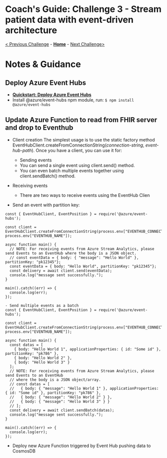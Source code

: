 # Coach's Guide: Challenge 3 - Stream patient data with event-driven architecture

[< Previous Challenge](./Solution02.md) - **[Home](./readme.md)** - [Next Challenge>](./Solution04.md)

# Notes & Guidance

## Deploy Azure Event Hubs
- **[Quickstart: Deploy Azure Event Hubs](https://github.com/Azure/azure-quickstart-templates/tree/master/201-event-hubs-create-event-hub-and-consumer-group/)**
- Install @azure/event-hubs npm module, run:
    `
    $ npm install @azure/event-hubs
    `


## Update Azure Function to read from FHIR server and drop to Eventhub
- Client creation
The simplest usage is to use the static factory method EventHubClient.createFromConnectionString(_connection-string_, _event-hub-path_). Once you have a client, you can use it for:
    - Sending events
    - You can send a single event using client.send() method.
    - You can even batch multiple events together using client.sendBatch() method.

- Receiving events
    - There are two ways to receive events using the EventHub Clien

- Send an event with partition key:

```
const { EventHubClient, EventPosition } = require('@azure/event-hubs');

const client = EventHubClient.createFromConnectionString(process.env["EVENTHUB_CONNECTION_STRING"], process.env["EVENTHUB_NAME"]);

async function main() {
  // NOTE: For receiving events from Azure Stream Analytics, please send Events to an EventHub where the body is a JSON object.
  // const eventData = { body: { "message": "Hello World" }, partitionKey: "pk12345"};
  const eventData = { body: "Hello World", partitionKey: "pk12345"};
  const delivery = await client.send(eventData);
  console.log("message sent successfully.");
}

main().catch((err) => {
  console.log(err);
});

- Send multiple events as a batch
const { EventHubClient, EventPosition } = require('@azure/event-hubs');

const client = EventHubClient.createFromConnectionString(process.env["EVENTHUB_CONNECTION_STRING"], process.env["EVENTHUB_NAME"]);

async function main() {
  const datas = [
    { body: "Hello World 1", applicationProperties: { id: "Some id" }, partitionKey: "pk786" },
    { body: "Hello World 2" },
    { body: "Hello World 3" }
  ];
  // NOTE: For receiving events from Azure Stream Analytics, please send Events to an EventHub
  // where the body is a JSON object/array.
  // const datas = [
  //   { body: { "message": "Hello World 1" }, applicationProperties: { id: "Some id" }, partitionKey: "pk786" },
  //   { body: { "message": "Hello World 2" } },
  //   { body: { "message": "Hello World 3" } }
  // ];
  const delivery = await client.sendBatch(datas);
  console.log("message sent successfully.");
}

main().catch((err) => {
  console.log(err);
});
```

- Deploy new Azure Function triggered by Event Hub pushing data to CosmosDB
